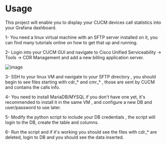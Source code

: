 # Usage

This project will enable you to display your CUCM devices call statistics into your Grafana dashboard.

1- You need a linux virtual machine with an SFTP server installed on it, you can find many tutorials online on how to get that up and running.

2- Login into your CUCM GUI and navigate to Cisco Unified Serviceability -> Tools -> CDR Management and add a new billing application server.

![image](https://github.com/user-attachments/assets/1a006f34-6653-4ac8-9747-b0351c99439a)

3- SSH to your linux VM and navigate to your SFTP directory , you should begin to see files starting with cdr_* and cmr_* , those are sent by CUCM and contains the calls info.

4- You need to install MariaDB/MYSQL if you don't have one yet, it's recommended to install it in the same VM , and configure a new DB and user/password to use later.

5- Modify the python script to include your DB credentials , the script will login to the DB, create the table and columns.

6- Run the script and if it's working you should see the files with cdr_* are deleted, login to DB and you should see the data inserted.







